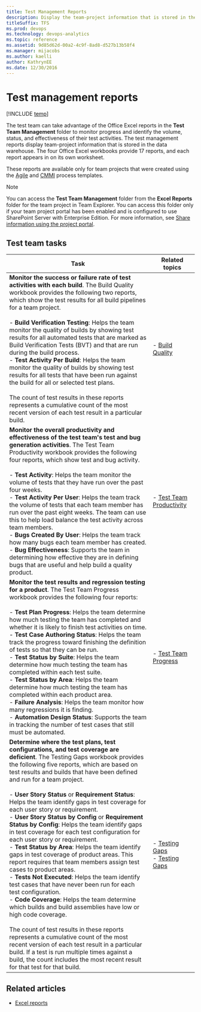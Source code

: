 ```yaml
---
title: Test Management Reports
description: Display the team-project information that is stored in the data warehouse.
titleSuffix: TFS
ms.prod: devops
ms.technology: devops-analytics
ms.topic: reference
ms.assetid: 9d85d62d-00a2-4c9f-8ad8-d527b13b58f4
ms.manager: mijacobs
ms.author: kaelli
author: KathrynEE
ms.date: 12/30/2016
---
```


# Test management reports

[!INCLUDE [temp](../_shared/tfs-sharepoint-version.md)]

The test team can take advantage of the Office Excel reports in the **Test Team Management** folder to monitor progress and identify the volume, status, and effectiveness of their test activities. The test management reports display team-project information that is stored in the data warehouse. The four Office Excel workbooks provide 17 reports, and each report appears in on its own worksheet.  
  
 These reports are available only for team projects that were created using the [Agile](../../boards/work-items/guidance/agile-process.md) and [CMMI](../../boards/work-items/guidance/cmmi-process.md) process templates.  
  
> [!NOTE]
>  You can access the **Test Team Management** folder from the **Excel Reports** folder for the team project in Team Explorer. You can access this folder only if your team project portal has been enabled and is configured to use SharePoint Server with Enterprise Edition. For more information, see [Share information using the project portal](../sharepoint-dashboards/share-information-using-the-project-portal.md).  
  
## Test team tasks  
  
|Task|Related topics|  
|----------|--------------------|  
|**Monitor the success or failure rate of test activities with each build**. The Build Quality workbook provides the following two reports, which show the test results for all build pipelines for a team project.<br /><br /> -   **Build Verification Testing**: Helps the team monitor the quality of builds by showing test results for all automated tests that are marked as Build Verification Tests (BVT) and that are run during the build process.<br />-   **Test Activity Per Build**: Helps the team monitor the quality of builds by showing test results for all tests that have been run against the build for all or selected test plans.<br /><br /> The count of test results in these reports represents a cumulative count of the most recent version of each test result in a particular build.|-   [Build Quality](build-quality-excel-report.md)|  
|**Monitor the overall productivity and effectiveness of the test team's test and bug generation activities**. The Test Team Productivity workbook provides the following four reports, which show test and bug activity.<br /><br /> -   **Test Activity**: Helps the team monitor the volume of tests that they have run over the past four weeks.<br />-   **Test Activity Per User**: Helps the team track the volume of tests that each team member has run over the past eight weeks. The team can use this to help load balance the test activity across team members.<br />-   **Bugs Created By User**: Helps the team track how many bugs each team member has created.<br />-   **Bug Effectiveness**: Supports the team in determining how effective they are in defining bugs that are useful and help build a quality product.|-   [Test Team Productivity](test-team-productivity-excel-report.md)|  
|**Monitor the test results and regression testing for a product**. The Test Team Progress workbook provides the following four reports:<br /><br /> -   **Test Plan Progress**: Helps the team determine how much testing the team has completed and whether it is likely to finish test activities on time.<br />-   **Test Case Authoring Status**: Helps the team track the progress toward finishing the definition of tests so that they can be run.<br />-   **Test Status by Suite**: Helps the team determine how much testing the team has completed within each test suite.<br />-   **Test Status by Area**: Helps the team determine how much testing the team has completed within each product area.<br />-   **Failure Analysis**: Helps the team monitor how many regressions it is finding.<br />-   **Automation Design Status**: Supports the team in tracking the number of test cases that still must be automated.|-   [Test Team Progress](test-team-progress-excel-report.md)|  
|**Determine where the test plans, test configurations, and test coverage are deficient**. The Testing Gaps workbook provides the following five reports, which are based on test results and builds that have been defined and run for a team project.<br /><br /> -   **User Story Status** or **Requirement Status**: Helps the team identify gaps in test coverage for each user story or requirement.<br />-   **User Story Status by Config** or **Requirement Status by Config**: Helps the team identify gaps in test coverage for each test configuration for each user story or requirement.<br />-   **Test Status by Area**: Helps the team identify gaps in test coverage of product areas. This report requires that team members assign test cases to product areas.<br />-   **Tests Not Executed**: Helps the team identify test cases that have never been run for each test configuration.<br />-   **Code Coverage**: Helps the team determine which builds and build assemblies have low or high code coverage.<br /><br /> The count of test results in these reports represents a cumulative count of the most recent version of each test result in a particular build. If a test is run multiple times against a build, the count includes the most recent result for that test for that build.|-   [Testing Gaps](testing-gaps-excel-report-agile.md)<br />-   [Testing Gaps](testing-gaps-excel-report-cmmi.md)|  
  
## Related articles

- [Excel reports](excel-reports.md)